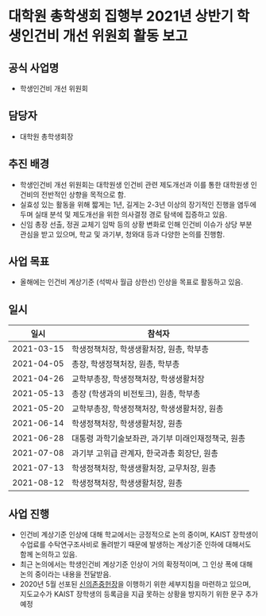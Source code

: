 대학원 총학생회 집행부 2021년 상반기 학생인건비 개선 위원회 활동 보고
===

## 공식 사업명
- 학생인건비 개선 위원회

## 담당자
- 대학원 총학생회장

## 추진 배경
- 학생인건비 개선 위원회는 대학원생 인건비 관련 제도개선과 이를 통한 대학원생 인건비의 전반적인 상향을 목적으로 함.
- 실효성 있는 활동을 위해 짧게는 1년, 길게는 2-3년 이상의 장기적인 진행을 염두에 두며 실태 분석 및 제도개선을 위한 의사결정 경로 탐색에 집증하고 있음.
- 신임 총장 선출, 정권 교체기 임박 등의 상황 변화로 인해 인건비 이슈가 상당 부분 관심을 받고 있으며, 학교 및 과기부, 청와대 등과 다양한 논의를 진행함.

## 사업 목표
- 올해에는 인건비 계상기준 (석박사 월급 상한선) 인상을 목표로 활동하고 있음.

## 일시
| 일시 | 참석자 |
|--|---|
| 2021-03-15 | 학생정책처장, 학생생활처장, 원총, 학부총 | 
| 2021-04-05 | 총장, 학생정책처장, 원총, 학부총 |
| 2021-04-26 | 교학부총장, 학생정책처장, 학생생활처장 |
| 2021-05-13 | 총장 (학생과의 비전토크), 원총, 학부총 | 
| 2021-05-20 | 교학부총장, 학생정책처장, 학생생활처장, 원총 |
| 2021-06-14 | 학생정책처장, 학생생활처장, 원총 |
| 2021-06-28 | 대통령 과학기술보좌관, 과기부 미래인재정책국, 원총 |
| 2021-07-08 | 과기부 고위급 관계자, 한국과총 회장단, 원총 |
| 2021-07-13 | 학생정책처장, 학생생활처장, 교무처장,  원총 |
| 2021-08-12 | 학생정책처장, 학생생활처장,  원총 |

## 사업 진행 
 - 인건비 계상기준 인상에 대해 학교에서는 긍정적으로 논의 중이며, KAIST 장학생이 수업료를 수탁연구조사비로 돌려받기 때문에 발생하는 계상기준 인하에 대해서도 함께 논의하고 있음.
 - 최근 논의에서는 학생인건비 계상기준 인상이 거의 확정적이며, 그 인상 폭에 대해 논의 중이라는 내용을 전달받음.
 - 2020년 5월 선포된 [신의존중헌장](https://drive.google.com/file/d/1NbmM9j-6uoAzCUuuZNt1EDZSc1xbruZN/view)을 이행하기 위한 세부지침을 마련하고 있으며, 지도교수가 KAIST 장학생의 등록금을 지급 못하는 상황을 방지하기 위한 문구 추가 예정
